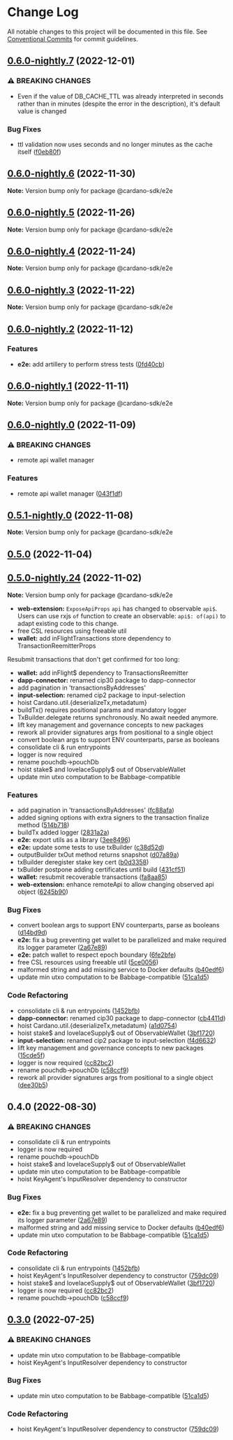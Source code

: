 # Change Log

All notable changes to this project will be documented in this file.
See [Conventional Commits](https://conventionalcommits.org) for commit guidelines.

## [0.6.0-nightly.7](https://github.com/input-output-hk/cardano-js-sdk/compare/@cardano-sdk/e2e@0.6.0-nightly.6...@cardano-sdk/e2e@0.6.0-nightly.7) (2022-12-01)

### ⚠ BREAKING CHANGES

- Even if the value of DB_CACHE_TTL was already interpreted in seconds
  rather than in minutes (despite the error in the description), it's default value is
  changed

### Bug Fixes

- ttl validation now uses seconds and no longer minutes as the cache itself ([f0eb80f](https://github.com/input-output-hk/cardano-js-sdk/commit/f0eb80f73e61ea48f10809fb3c329fb5c4022e6b))

## [0.6.0-nightly.6](https://github.com/input-output-hk/cardano-js-sdk/compare/@cardano-sdk/e2e@0.6.0-nightly.5...@cardano-sdk/e2e@0.6.0-nightly.6) (2022-11-30)

**Note:** Version bump only for package @cardano-sdk/e2e

## [0.6.0-nightly.5](https://github.com/input-output-hk/cardano-js-sdk/compare/@cardano-sdk/e2e@0.6.0-nightly.4...@cardano-sdk/e2e@0.6.0-nightly.5) (2022-11-26)

**Note:** Version bump only for package @cardano-sdk/e2e

## [0.6.0-nightly.4](https://github.com/input-output-hk/cardano-js-sdk/compare/@cardano-sdk/e2e@0.6.0-nightly.3...@cardano-sdk/e2e@0.6.0-nightly.4) (2022-11-24)

**Note:** Version bump only for package @cardano-sdk/e2e

## [0.6.0-nightly.3](https://github.com/input-output-hk/cardano-js-sdk/compare/@cardano-sdk/e2e@0.6.0-nightly.2...@cardano-sdk/e2e@0.6.0-nightly.3) (2022-11-22)

**Note:** Version bump only for package @cardano-sdk/e2e

## [0.6.0-nightly.2](https://github.com/input-output-hk/cardano-js-sdk/compare/@cardano-sdk/e2e@0.6.0-nightly.1...@cardano-sdk/e2e@0.6.0-nightly.2) (2022-11-12)

### Features

- **e2e:** add artillery to perform stress tests ([0fd40cb](https://github.com/input-output-hk/cardano-js-sdk/commit/0fd40cbf154a8b900720a800dd5436ffc8540cd0))

## [0.6.0-nightly.1](https://github.com/input-output-hk/cardano-js-sdk/compare/@cardano-sdk/e2e@0.6.0-nightly.0...@cardano-sdk/e2e@0.6.0-nightly.1) (2022-11-11)

**Note:** Version bump only for package @cardano-sdk/e2e

## [0.6.0-nightly.0](https://github.com/input-output-hk/cardano-js-sdk/compare/@cardano-sdk/e2e@0.5.1-nightly.0...@cardano-sdk/e2e@0.6.0-nightly.0) (2022-11-09)

### ⚠ BREAKING CHANGES

- remote api wallet manager

### Features

- remote api wallet manager ([043f1df](https://github.com/input-output-hk/cardano-js-sdk/commit/043f1dff7ed85b43e489d972dc5158712c43ee68))

## [0.5.1-nightly.0](https://github.com/input-output-hk/cardano-js-sdk/compare/@cardano-sdk/e2e@0.5.0...@cardano-sdk/e2e@0.5.1-nightly.0) (2022-11-08)

**Note:** Version bump only for package @cardano-sdk/e2e

## [0.5.0](https://github.com/input-output-hk/cardano-js-sdk/compare/@cardano-sdk/e2e@0.4.0...@cardano-sdk/e2e@0.5.0) (2022-11-04)

## [0.5.0-nightly.24](https://github.com/input-output-hk/cardano-js-sdk/compare/@cardano-sdk/e2e@0.5.0-nightly.23...@cardano-sdk/e2e@0.5.0-nightly.24) (2022-11-02)

**Note:** Version bump only for package @cardano-sdk/e2e

- **web-extension:** `ExposeApiProps` `api` has changed to observable `api$`.
  Users can use rxjs `of` function to create an observable: `api$: of(api)` to
  adapt existing code to this change.
- free CSL resources using freeable util
- **wallet:** add inFlightTransactions store dependency to TransactionReemitterProps

Resubmit transactions that don't get confirmed for too long:

- **wallet:** add inFlight$ dependency to TransactionsReemitter
- **dapp-connector:** renamed cip30 package to dapp-connector
- add pagination in 'transactionsByAddresses'
- **input-selection:** renamed cip2 package to input-selection
- hoist Cardano.util.{deserializeTx,metadatum}
- buildTx() requires positional params and mandatory logger
- TxBuilder.delegate returns synchronously. No await needed anymore.
- lift key management and governance concepts to new packages
- rework all provider signatures args from positional to a single object
- convert boolean args to support ENV counterparts, parse as booleans
- consolidate cli & run entrypoints
- logger is now required
- rename pouchdb->pouchDb
- hoist stake$ and lovelaceSupply$ out of ObservableWallet
- update min utxo computation to be Babbage-compatible

### Features

- add pagination in 'transactionsByAddresses' ([fc88afa](https://github.com/input-output-hk/cardano-js-sdk/commit/fc88afa9f006e9fc7b50b5a98665058a0d563e31))
- added signing options with extra signers to the transaction finalize method ([514b718](https://github.com/input-output-hk/cardano-js-sdk/commit/514b718825af93965739ec5f890f6be2aacf4f48))
- buildTx added logger ([2831a2a](https://github.com/input-output-hk/cardano-js-sdk/commit/2831a2ac99909fa6f2641f27c633932a4cbdb588))
- **e2e:** export utils as a library ([3ee8496](https://github.com/input-output-hk/cardano-js-sdk/commit/3ee8496177f4719449c869d09d9ea7a47fc38a22))
- **e2e:** update some tests to use txBuilder ([c38d52d](https://github.com/input-output-hk/cardano-js-sdk/commit/c38d52daef9d48fe2c59a383469fa7de57fa6e20))
- outputBuilder txOut method returns snapshot ([d07a89a](https://github.com/input-output-hk/cardano-js-sdk/commit/d07a89a7cb5610768daccc92058595906ea344d2))
- txBuilder deregister stake key cert ([b0d3358](https://github.com/input-output-hk/cardano-js-sdk/commit/b0d335861e2fa2274740f34240dba041e295fef2))
- txBuilder postpone adding certificates until build ([431cf51](https://github.com/input-output-hk/cardano-js-sdk/commit/431cf51a1903eaf7ece50228c587ebea4ccd5fc9))
- **wallet:** resubmit recoverable transactions ([fa8aa85](https://github.com/input-output-hk/cardano-js-sdk/commit/fa8aa850d8afacf5fe1a524c29dd94bc20033a63))
- **web-extension:** enhance remoteApi to allow changing observed api object ([6245b90](https://github.com/input-output-hk/cardano-js-sdk/commit/6245b908d33aa14a2736f110add4605d3ce3ab4e))

### Bug Fixes

- convert boolean args to support ENV counterparts, parse as booleans ([d14bd9d](https://github.com/input-output-hk/cardano-js-sdk/commit/d14bd9d8aeec64f04aab094e0aceb8dc5b803926))
- **e2e:** fix a bug preventing get wallet to be parallelized and make required its logger parameter ([2a67e89](https://github.com/input-output-hk/cardano-js-sdk/commit/2a67e89720e396cc393fc70728590ba333068a2e))
- **e2e:** patch wallet to respect epoch boundary ([6fe2bfe](https://github.com/input-output-hk/cardano-js-sdk/commit/6fe2bfe59fdbbd29671e9bc55e43405844a10fd6))
- free CSL resources using freeable util ([5ce0056](https://github.com/input-output-hk/cardano-js-sdk/commit/5ce0056fb108f7bccfbd9f8ef562b82277f3c613))
- malformed string and add missing service to Docker defaults ([b40edf6](https://github.com/input-output-hk/cardano-js-sdk/commit/b40edf6f2aec7d654206725e38c88ab1f60d8222))
- update min utxo computation to be Babbage-compatible ([51ca1d5](https://github.com/input-output-hk/cardano-js-sdk/commit/51ca1d5716b62b47d211475aba1be4a6d5782397))

### Code Refactoring

- consolidate cli & run entrypoints ([1452bfb](https://github.com/input-output-hk/cardano-js-sdk/commit/1452bfb4935129a37dbd83680d623dca081f3948))
- **dapp-connector:** renamed cip30 package to dapp-connector ([cb4411d](https://github.com/input-output-hk/cardano-js-sdk/commit/cb4411da916b263ad8a6d85e0bdaffcfe21646c5))
- hoist Cardano.util.{deserializeTx,metadatum} ([a1d0754](https://github.com/input-output-hk/cardano-js-sdk/commit/a1d07549e7a5fccd36b9f75b9f713c0def8cb97f))
- hoist stake$ and lovelaceSupply$ out of ObservableWallet ([3bf1720](https://github.com/input-output-hk/cardano-js-sdk/commit/3bf17200c8bae46b02817c16e5138d3678cfa3f5))
- **input-selection:** renamed cip2 package to input-selection ([f4d6632](https://github.com/input-output-hk/cardano-js-sdk/commit/f4d6632d61c5b63bc15a64ec3962425f9ad2d6eb))
- lift key management and governance concepts to new packages ([15cde5f](https://github.com/input-output-hk/cardano-js-sdk/commit/15cde5f9becff94dac17278cb45e3adcaac763b5))
- logger is now required ([cc82bc2](https://github.com/input-output-hk/cardano-js-sdk/commit/cc82bc27539e3ff07f7c2d5816fa7e70c32d06ac))
- rename pouchdb->pouchDb ([c58ccf9](https://github.com/input-output-hk/cardano-js-sdk/commit/c58ccf9f7a8f701dce87e2f6ddc2f28c0aa68745))
- rework all provider signatures args from positional to a single object ([dee30b5](https://github.com/input-output-hk/cardano-js-sdk/commit/dee30b52af5edc1241142a2c06708266a1ae7fa4))

## 0.4.0 (2022-08-30)

### ⚠ BREAKING CHANGES

- consolidate cli & run entrypoints
- logger is now required
- rename pouchdb->pouchDb
- hoist stake$ and lovelaceSupply$ out of ObservableWallet
- update min utxo computation to be Babbage-compatible
- hoist KeyAgent's InputResolver dependency to constructor

### Bug Fixes

- **e2e:** fix a bug preventing get wallet to be parallelized and make required its logger parameter ([2a67e89](https://github.com/input-output-hk/cardano-js-sdk/commit/2a67e89720e396cc393fc70728590ba333068a2e))
- malformed string and add missing service to Docker defaults ([b40edf6](https://github.com/input-output-hk/cardano-js-sdk/commit/b40edf6f2aec7d654206725e38c88ab1f60d8222))
- update min utxo computation to be Babbage-compatible ([51ca1d5](https://github.com/input-output-hk/cardano-js-sdk/commit/51ca1d5716b62b47d211475aba1be4a6d5782397))

### Code Refactoring

- consolidate cli & run entrypoints ([1452bfb](https://github.com/input-output-hk/cardano-js-sdk/commit/1452bfb4935129a37dbd83680d623dca081f3948))
- hoist KeyAgent's InputResolver dependency to constructor ([759dc09](https://github.com/input-output-hk/cardano-js-sdk/commit/759dc09b427831cb193f1c0a545901abd4d50254))
- hoist stake$ and lovelaceSupply$ out of ObservableWallet ([3bf1720](https://github.com/input-output-hk/cardano-js-sdk/commit/3bf17200c8bae46b02817c16e5138d3678cfa3f5))
- logger is now required ([cc82bc2](https://github.com/input-output-hk/cardano-js-sdk/commit/cc82bc27539e3ff07f7c2d5816fa7e70c32d06ac))
- rename pouchdb->pouchDb ([c58ccf9](https://github.com/input-output-hk/cardano-js-sdk/commit/c58ccf9f7a8f701dce87e2f6ddc2f28c0aa68745))

## [0.3.0](https://github.com/input-output-hk/cardano-js-sdk/compare/0.3.0...@cardano-sdk/e2e@0.3.0) (2022-07-25)

### ⚠ BREAKING CHANGES

- update min utxo computation to be Babbage-compatible
- hoist KeyAgent's InputResolver dependency to constructor

### Bug Fixes

- update min utxo computation to be Babbage-compatible ([51ca1d5](https://github.com/input-output-hk/cardano-js-sdk/commit/51ca1d5716b62b47d211475aba1be4a6d5782397))

### Code Refactoring

- hoist KeyAgent's InputResolver dependency to constructor ([759dc09](https://github.com/input-output-hk/cardano-js-sdk/commit/759dc09b427831cb193f1c0a545901abd4d50254))
